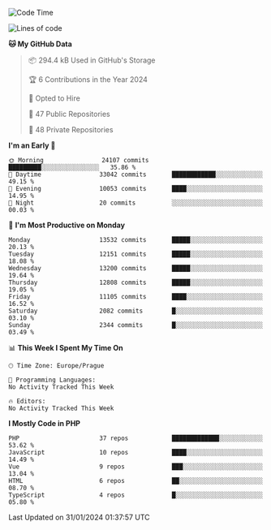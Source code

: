 <!--START_SECTION:waka-->
![Code Time](http://img.shields.io/badge/Code%20Time-1%2C583%20hrs%2058%20mins-blue)

![Lines of code](https://img.shields.io/badge/From%20Hello%20World%20I%27ve%20Written-21.1%20million%20lines%20of%20code-blue)

**🐱 My GitHub Data** 

> 📦 294.4 kB Used in GitHub's Storage 
 > 
> 🏆 6 Contributions in the Year 2024
 > 
> 💼 Opted to Hire
 > 
> 📜 47 Public Repositories 
 > 
> 🔑 48 Private Repositories 
 > 
**I'm an Early 🐤** 

```text
🌞 Morning                24107 commits       █████████░░░░░░░░░░░░░░░░   35.86 % 
🌆 Daytime                33042 commits       ████████████░░░░░░░░░░░░░   49.15 % 
🌃 Evening                10053 commits       ████░░░░░░░░░░░░░░░░░░░░░   14.95 % 
🌙 Night                  20 commits          ░░░░░░░░░░░░░░░░░░░░░░░░░   00.03 % 
```
📅 **I'm Most Productive on Monday** 

```text
Monday                   13532 commits       █████░░░░░░░░░░░░░░░░░░░░   20.13 % 
Tuesday                  12151 commits       █████░░░░░░░░░░░░░░░░░░░░   18.08 % 
Wednesday                13200 commits       █████░░░░░░░░░░░░░░░░░░░░   19.64 % 
Thursday                 12808 commits       █████░░░░░░░░░░░░░░░░░░░░   19.05 % 
Friday                   11105 commits       ████░░░░░░░░░░░░░░░░░░░░░   16.52 % 
Saturday                 2082 commits        █░░░░░░░░░░░░░░░░░░░░░░░░   03.10 % 
Sunday                   2344 commits        █░░░░░░░░░░░░░░░░░░░░░░░░   03.49 % 
```


📊 **This Week I Spent My Time On** 

```text
🕑︎ Time Zone: Europe/Prague

💬 Programming Languages: 
No Activity Tracked This Week

🔥 Editors: 
No Activity Tracked This Week
```

**I Mostly Code in PHP** 

```text
PHP                      37 repos            █████████████░░░░░░░░░░░░   53.62 % 
JavaScript               10 repos            ████░░░░░░░░░░░░░░░░░░░░░   14.49 % 
Vue                      9 repos             ███░░░░░░░░░░░░░░░░░░░░░░   13.04 % 
HTML                     6 repos             ██░░░░░░░░░░░░░░░░░░░░░░░   08.70 % 
TypeScript               4 repos             █░░░░░░░░░░░░░░░░░░░░░░░░   05.80 % 
```




 Last Updated on 31/01/2024 01:37:57 UTC
<!--END_SECTION:waka-->
<!--
**AlexKratky/AlexKratky** is a ✨ _special_ ✨ repository because its `README.md` (this file) appears on your GitHub profile.

Here are some ideas to get you started:

- 🔭 I’m currently working on ...
- 🌱 I’m currently learning ...
- 👯 I’m looking to collaborate on ...
- 🤔 I’m looking for help with ...
- 💬 Ask me about ...
- 📫 How to reach me: ...
- 😄 Pronouns: ...
- ⚡ Fun fact: ...
-->
